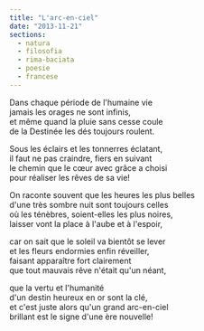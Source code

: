 ```yaml
---
title: "L'arc-en-ciel"
date: "2013-11-21"
sections:
  - natura
  - filosofia
  - rima-baciata
  - poesie
  - francese
---
```


Dans chaque période de l'humaine vie\
jamais les orages ne sont infinis,\
et même quand la pluie sans cesse coule\
de la Destinée les dés toujours roulent.

Sous les éclairs et les tonnerres éclatant,\
il faut ne pas craindre, fiers en suivant\
le chemin que le cœur avec grâce a choisi\
pour réaliser les rêves de sa vie!

On raconte souvent que les heures les plus belles\
d'une très sombre nuit sont toujours celles\
où les ténèbres, soient-elles les plus noires,\
laisser vont la place à l'aube et à l'espoir,

car on sait que le soleil va bientôt se lever\
et les fleurs endormies enfin réveiller,\
faisant apparaître fort clairement\
que tout mauvais rêve n'était qu'un néant,

que la vertu et l'humanité\
d'un destin heureux en or sont la clé,\
et c'est juste alors qu'un grand arc-en-ciel\
brillant est le signe d'une ère nouvelle!

